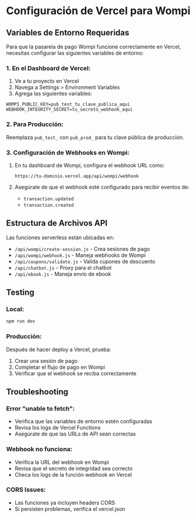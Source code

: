 # Configuración de Vercel para Wompi

## Variables de Entorno Requeridas

Para que la pasarela de pago Wompi funcione correctamente en Vercel, necesitas configurar las siguientes variables de entorno:

### 1. En el Dashboard de Vercel:

1. Ve a tu proyecto en Vercel
2. Navega a Settings > Environment Variables
3. Agrega las siguientes variables:

```
WOMPI_PUBLIC_KEY=pub_test_tu_clave_publica_aqui
WEBHOOK_INTEGRITY_SECRET=tu_secreto_webhook_aqui
```

### 2. Para Producción:

Reemplaza `pub_test_` con `pub_prod_` para tu clave pública de producción.

### 3. Configuración de Webhooks en Wompi:

1. En tu dashboard de Wompi, configura el webhook URL como:
   ```
   https://tu-dominio.vercel.app/api/wompi/webhook
   ```

2. Asegúrate de que el webhook esté configurado para recibir eventos de:
   - `transaction.updated`
   - `transaction.created`

## Estructura de Archivos API

Las funciones serverless están ubicadas en:
- `/api/wompi/create-session.js` - Crea sesiones de pago
- `/api/wompi/webhook.js` - Maneja webhooks de Wompi
- `/api/coupons/validate.js` - Valida cupones de descuento
- `/api/chatbot.js` - Proxy para el chatbot
- `/api/ebook.js` - Maneja envío de ebook

## Testing

### Local:
```bash
npm run dev
```

### Producción:
Después de hacer deploy a Vercel, prueba:
1. Crear una sesión de pago
2. Completar el flujo de pago en Wompi
3. Verificar que el webhook se reciba correctamente

## Troubleshooting

### Error "unable to fetch":
- Verifica que las variables de entorno estén configuradas
- Revisa los logs de Vercel Functions
- Asegúrate de que las URLs de API sean correctas

### Webhook no funciona:
- Verifica la URL del webhook en Wompi
- Revisa que el secreto de integridad sea correcto
- Checa los logs de la función webhook en Vercel

### CORS Issues:
- Las funciones ya incluyen headers CORS
- Si persisten problemas, verifica el vercel.json
